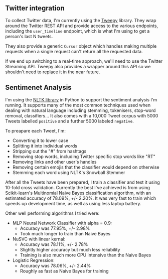 ## Twitter integration

To collect Twitter data, I'm currently using the [Tweepy](http://www.tweepy.org/)
library. They wrap around the Twitter REST API and provide access to the various
endpoints, including the `user_timeline` endpoint, which is what I'm using to get
a person's last N tweets. 

They also provide a generic `Cursor` object which handles making multiple
requests when a single request can't return all the requested data.

If we end up switching to a real-time approach, we'll need to use the Twitter
Streaming API. Tweepy also provides a wrapper around this API so we shouldn't
need to replace it in the near future.


## Sentimenet Analysis

I'm using the [NLTK library](http://www.nltk.org/) in Python to support the
sentiment analysis I'm running. It supports many of the most common techniques
used when dealing with natural language including stemming, tokenisers, stop-word
removal, classifiers... It also comes with a 10,000 Tweet corpus with 5000 Tweets
labelled `positive` and a further 5000 labeled `negative`.

To preapare each Tweet, I'm:
* Converting it to lower case
* Splitting it into individual words
* Stripping out the "#" from hashtags
* Removing stop words, including Twitter specific stop words like "RT"
* Removing links and other user's handles
* Removing certain emojis that the classifier would depend on otherwise
* Stemming each word using NLTK's Snowball Stemmer

After all the Tweets have been prepared, I train a classifier and test it using
10-fold cross validation. Currently the best I've achieved is from using
Scikit-learn's Multinomial Naive Bayes classification algorithm, with an
estimated accuracy of 78.09%, +/- 2.20%. It was very fast to train which speeds
up development time, as well as using less laptop battery. 

Other well performing algorithms I tried were:
* MLP Neural Network Classifier with alpha = 0.9: 
  * Accuracy was 77.95%, +/- 2.98%
  * Took much longer to train than Naive Bayes
* NuSVC with linear kernal:
  * Accuracy was 78.11%, +/- 2.78%
  * Slightly higher accuracy but much less reliability
  * Training is also much more CPU intensive than the Naive Bayes
* Logistic Regression:
  * Accuracy was 78.06%, +/- 2.44%
  * Roughly as fast as Naive Bayes for training
